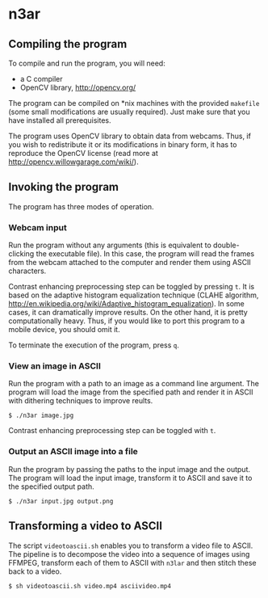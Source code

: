 # n3ar

## Compiling the program

To compile and run the program, you will need:

* a C compiler
* OpenCV library, <http://opencv.org/>

The program can be compiled on *nix machines with the provided `makefile` (some small modifications are usually required).
Just make sure that you have installed all prerequisites.

The program uses OpenCV library to obtain data from webcams.
Thus, if you wish to redistribute it or its modifications in binary form, it has to reproduce the OpenCV license (read more at <http://opencv.willowgarage.com/wiki/>).

## Invoking the program

The program has three modes of operation.

### Webcam input

Run the program without any arguments (this is equivalent to double-clicking the executable file).
In this case, the program will read the frames from the webcam attached to the computer and render them using ASCII characters.

Contrast enhancing preprocessing step can be toggled by pressing `t`.
It is based on the adaptive histogram equalization technique (CLAHE algorithm, <http://en.wikipedia.org/wiki/Adaptive_histogram_equalization>).
In some cases, it can dramatically improve results.
On the other hand, it is pretty computationally heavy.
Thus, if you would like to port this program to a mobile device, you should omit it.

To terminate the execution of the program, press `q`.

### View an image in ASCII

Run the program with a path to an image as a command line argument.
The program will load the image from the specified path and render it in ASCII with dithering techniques to improve reults.

    $ ./n3ar image.jpg

Contrast enhancing preprocessing step can be toggled with `t`.

### Output an ASCII image into a file

Run the program by passing the paths to the input image and the output.
The program will load the input image, transform it to ASCII and save it to the specified output path.

    $ ./n3ar input.jpg output.png

## Transforming a video to ASCII

The script `videotoascii.sh` enables you to transform a video file to ASCII. The pipeline is to decompose the video into a sequence of images using FFMPEG, transform each of them to ASCII with `n3lar` and then stitch these back to a video.

    $ sh videotoascii.sh video.mp4 asciivideo.mp4